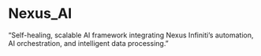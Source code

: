 # Nexus_AI
“Self-healing, scalable AI framework integrating Nexus Infiniti’s automation, AI orchestration, and intelligent data processing.”
